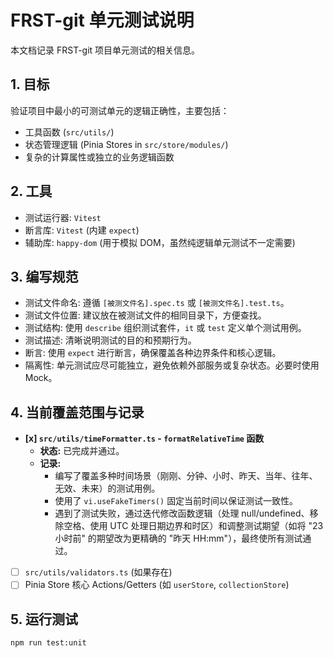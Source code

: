 # FRST-git 单元测试说明

本文档记录 FRST-git 项目单元测试的相关信息。

## 1. 目标

验证项目中最小的可测试单元的逻辑正确性，主要包括：

*   工具函数 (`src/utils/`)
*   状态管理逻辑 (Pinia Stores in `src/store/modules/`)
*   复杂的计算属性或独立的业务逻辑函数

## 2. 工具

*   测试运行器: `Vitest`
*   断言库: `Vitest` (内建 `expect`)
*   辅助库: `happy-dom` (用于模拟 DOM，虽然纯逻辑单元测试不一定需要)

## 3. 编写规范

*   测试文件命名: 遵循 `[被测文件名].spec.ts` 或 `[被测文件名].test.ts`。
*   测试文件位置: 建议放在被测试文件的相同目录下，方便查找。
*   测试结构: 使用 `describe` 组织测试套件，`it` 或 `test` 定义单个测试用例。
*   测试描述: 清晰说明测试的目的和预期行为。
*   断言: 使用 `expect` 进行断言，确保覆盖各种边界条件和核心逻辑。
*   隔离性: 单元测试应尽可能独立，避免依赖外部服务或复杂状态。必要时使用 Mock。

## 4. 当前覆盖范围与记录

*   **[x] `src/utils/timeFormatter.ts` - `formatRelativeTime` 函数**
    *   **状态:** 已完成并通过。
    *   **记录:**
        *   编写了覆盖多种时间场景（刚刚、分钟、小时、昨天、当年、往年、无效、未来）的测试用例。
        *   使用了 `vi.useFakeTimers()` 固定当前时间以保证测试一致性。
        *   遇到了测试失败，通过迭代修改函数逻辑（处理 null/undefined、移除空格、使用 UTC 处理日期边界和时区）和调整测试期望（如将 "23小时前" 的期望改为更精确的 "昨天 HH:mm"），最终使所有测试通过。
*   [ ] `src/utils/validators.ts` (如果存在)
*   [ ] Pinia Store 核心 Actions/Getters (如 `userStore`, `collectionStore`)

## 5. 运行测试

```bash
npm run test:unit
``` 